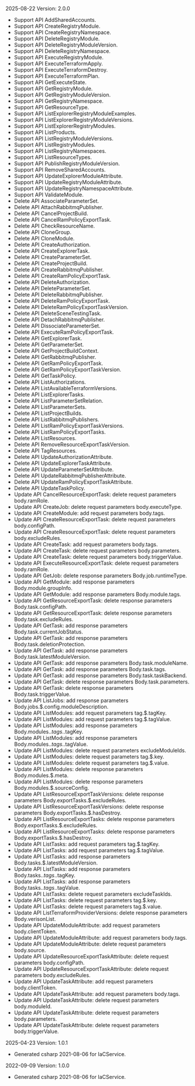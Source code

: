 2025-08-22 Version: 2.0.0
- Support API AddSharedAccounts.
- Support API CreateRegistryModule.
- Support API CreateRegistryNamespace.
- Support API DeleteRegistryModule.
- Support API DeleteRegistryModuleVersion.
- Support API DeleteRegistryNamespace.
- Support API ExecuteRegistryModule.
- Support API ExecuteTerraformApply.
- Support API ExecuteTerraformDestroy.
- Support API ExecuteTerraformPlan.
- Support API GetExecuteState.
- Support API GetRegistryModule.
- Support API GetRegistryModuleVersion.
- Support API GetRegistryNamespace.
- Support API GetResourceType.
- Support API ListExplorerRegistryModuleExamples.
- Support API ListExplorerRegistryModuleVersions.
- Support API ListExplorerRegistryModules.
- Support API ListProducts.
- Support API ListRegistryModuleVersions.
- Support API ListRegistryModules.
- Support API ListRegistryNamespaces.
- Support API ListResourceTypes.
- Support API PublishRegistryModuleVersion.
- Support API RemoveSharedAccounts.
- Support API UpdateExplorerModuleAttribute.
- Support API UpdateRegistryModuleAttribute.
- Support API UpdateRegistryNamespaceAttribute.
- Support API ValidateModule.
- Delete API AssociateParameterSet.
- Delete API AttachRabbitmqPublisher.
- Delete API CancelProjectBuild.
- Delete API CancelRamPolicyExportTask.
- Delete API CheckResourceName.
- Delete API CloneGroup.
- Delete API CloneModule.
- Delete API CreateAuthorization.
- Delete API CreateExplorerTask.
- Delete API CreateParameterSet.
- Delete API CreateProjectBuild.
- Delete API CreateRabbitmqPublisher.
- Delete API CreateRamPolicyExportTask.
- Delete API DeleteAuthorization.
- Delete API DeleteParameterSet.
- Delete API DeleteRabbitmqPublisher.
- Delete API DeleteRamPolicyExportTask.
- Delete API DeleteRamPolicyExportTaskVersion.
- Delete API DeleteSceneTestingTask.
- Delete API DetachRabbitmqPublisher.
- Delete API DissociateParameterSet.
- Delete API ExecuteRamPolicyExportTask.
- Delete API GetExplorerTask.
- Delete API GetParameterSet.
- Delete API GetProjectBuildContext.
- Delete API GetRabbitmqPublisher.
- Delete API GetRamPolicyExportTask.
- Delete API GetRamPolicyExportTaskVersion.
- Delete API GetTaskPolicy.
- Delete API ListAuthorizations.
- Delete API ListAvailableTerraformVersions.
- Delete API ListExplorerTasks.
- Delete API ListParameterSetRelation.
- Delete API ListParameterSets.
- Delete API ListProjectBuilds.
- Delete API ListRabbitmqPublishers.
- Delete API ListRamPolicyExportTaskVersions.
- Delete API ListRamPolicyExportTasks.
- Delete API ListResources.
- Delete API RemoveResourceExportTaskVersion.
- Delete API TagResources.
- Delete API UpdateAuthorizationAttribute.
- Delete API UpdateExplorerTaskAttribute.
- Delete API UpdateParameterSetAttribute.
- Delete API UpdateRabbitmqPublisherAttribute.
- Delete API UpdateRamPolicyExportTaskAttribute.
- Delete API UpdateTaskPolicy.
- Update API CancelResourceExportTask: delete request parameters body.ramRole.
- Update API CreateJob: delete request parameters body.executeType.
- Update API CreateModule: add request parameters body.tags.
- Update API CreateResourceExportTask: delete request parameters body.configPath.
- Update API CreateResourceExportTask: delete request parameters body.excludeRules.
- Update API CreateTask: add request parameters body.tags.
- Update API CreateTask: delete request parameters body.parameters.
- Update API CreateTask: delete request parameters body.triggerValue.
- Update API ExecuteResourceExportTask: delete request parameters body.ramRole.
- Update API GetJob: delete response parameters Body.job.runtimeType.
- Update API GetModule: add response parameters Body.module.groupInfo.
- Update API GetModule: add response parameters Body.module.tags.
- Update API GetResourceExportTask: delete response parameters Body.task.configPath.
- Update API GetResourceExportTask: delete response parameters Body.task.excludeRules.
- Update API GetTask: add response parameters Body.task.currentJobStatus.
- Update API GetTask: add response parameters Body.task.deletionProtection.
- Update API GetTask: add response parameters Body.task.latestModuleVersion.
- Update API GetTask: add response parameters Body.task.moduleName.
- Update API GetTask: add response parameters Body.task.tags.
- Update API GetTask: add response parameters Body.task.taskBackend.
- Update API GetTask: delete response parameters Body.task.parameters.
- Update API GetTask: delete response parameters Body.task.triggerValue.
- Update API ListJobs: add response parameters Body.jobs.$.config.moduleDescription.
- Update API ListModules: add request parameters tag.$.tagKey.
- Update API ListModules: add request parameters tag.$.tagValue.
- Update API ListModules: add response parameters Body.modules.$.tags.$.tagKey.
- Update API ListModules: add response parameters Body.modules.$.tags.$.tagValue.
- Update API ListModules: delete request parameters excludeModuleIds.
- Update API ListModules: delete request parameters tag.$.key.
- Update API ListModules: delete request parameters tag.$.value.
- Update API ListModules: delete response parameters Body.modules.$.meta.
- Update API ListModules: delete response parameters Body.modules.$.sourceConfig.
- Update API ListResourceExportTaskVersions: delete response parameters Body.exportTasks.$.excludeRules.
- Update API ListResourceExportTaskVersions: delete response parameters Body.exportTasks.$.hasDestroy.
- Update API ListResourceExportTasks: delete response parameters Body.exportTasks.$.excludeRules.
- Update API ListResourceExportTasks: delete response parameters Body.exportTasks.$.hasDestroy.
- Update API ListTasks: add request parameters tag.$.tagKey.
- Update API ListTasks: add request parameters tag.$.tagValue.
- Update API ListTasks: add response parameters Body.tasks.$.latestModuleVersion.
- Update API ListTasks: add response parameters Body.tasks.$.tags.$.tagKey.
- Update API ListTasks: add response parameters Body.tasks.$.tags.$.tagValue.
- Update API ListTasks: delete request parameters excludeTaskIds.
- Update API ListTasks: delete request parameters tag.$.key.
- Update API ListTasks: delete request parameters tag.$.value.
- Update API ListTerraformProviderVersions: delete response parameters Body.verisonList.
- Update API UpdateModuleAttribute: add request parameters body.clientToken.
- Update API UpdateModuleAttribute: add request parameters body.tags.
- Update API UpdateModuleAttribute: delete request parameters body.source.
- Update API UpdateResourceExportTaskAttribute: delete request parameters body.configPath.
- Update API UpdateResourceExportTaskAttribute: delete request parameters body.excludeRules.
- Update API UpdateTaskAttribute: add request parameters body.clientToken.
- Update API UpdateTaskAttribute: add request parameters body.tags.
- Update API UpdateTaskAttribute: delete request parameters body.moduleId.
- Update API UpdateTaskAttribute: delete request parameters body.parameters.
- Update API UpdateTaskAttribute: delete request parameters body.triggerValue.


2025-04-23 Version: 1.0.1
- Generated csharp 2021-08-06 for IaCService.

2022-09-09 Version: 1.0.0
- Generated csharp 2021-08-06 for IaCService.


